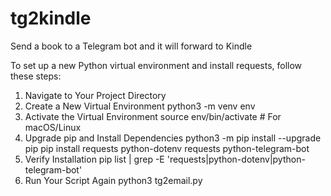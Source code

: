 # tg2kindle

Send a book to a Telegram bot and it will forward to Kindle

To set up a new Python virtual environment and install requests, follow these steps:

1. Navigate to Your Project Directory
2. Create a New Virtual Environment
   python3 -m venv env
3. Activate the Virtual Environment
   source env/bin/activate # For macOS/Linux
4. Upgrade pip and Install Dependencies
   python3 -m pip install --upgrade pip
   pip install requests python-dotenv requests python-telegram-bot
5. Verify Installation
   pip list | grep -E 'requests|python-dotenv|python-telegram-bot'
6. Run Your Script Again
   python3 tg2email.py
